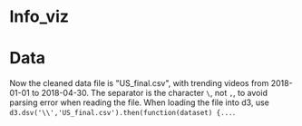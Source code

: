 # Info_viz
# Data

Now the cleaned data file is "US_final.csv", with trending videos from 2018-01-01 to 2018-04-30. The separator is the character `\`, not `,`, to avoid parsing error when reading the file. When loading the file into d3, use `d3.dsv('\\','US_final.csv').then(function(dataset) {...`. 

